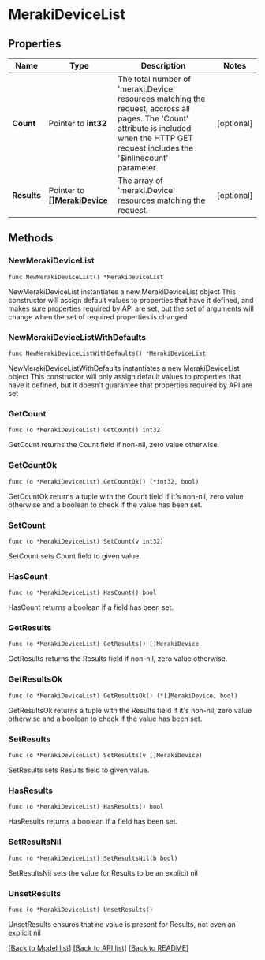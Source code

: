 # MerakiDeviceList

## Properties

Name | Type | Description | Notes
------------ | ------------- | ------------- | -------------
**Count** | Pointer to **int32** | The total number of &#39;meraki.Device&#39; resources matching the request, accross all pages. The &#39;Count&#39; attribute is included when the HTTP GET request includes the &#39;$inlinecount&#39; parameter. | [optional] 
**Results** | Pointer to [**[]MerakiDevice**](MerakiDevice.md) | The array of &#39;meraki.Device&#39; resources matching the request. | [optional] 

## Methods

### NewMerakiDeviceList

`func NewMerakiDeviceList() *MerakiDeviceList`

NewMerakiDeviceList instantiates a new MerakiDeviceList object
This constructor will assign default values to properties that have it defined,
and makes sure properties required by API are set, but the set of arguments
will change when the set of required properties is changed

### NewMerakiDeviceListWithDefaults

`func NewMerakiDeviceListWithDefaults() *MerakiDeviceList`

NewMerakiDeviceListWithDefaults instantiates a new MerakiDeviceList object
This constructor will only assign default values to properties that have it defined,
but it doesn't guarantee that properties required by API are set

### GetCount

`func (o *MerakiDeviceList) GetCount() int32`

GetCount returns the Count field if non-nil, zero value otherwise.

### GetCountOk

`func (o *MerakiDeviceList) GetCountOk() (*int32, bool)`

GetCountOk returns a tuple with the Count field if it's non-nil, zero value otherwise
and a boolean to check if the value has been set.

### SetCount

`func (o *MerakiDeviceList) SetCount(v int32)`

SetCount sets Count field to given value.

### HasCount

`func (o *MerakiDeviceList) HasCount() bool`

HasCount returns a boolean if a field has been set.

### GetResults

`func (o *MerakiDeviceList) GetResults() []MerakiDevice`

GetResults returns the Results field if non-nil, zero value otherwise.

### GetResultsOk

`func (o *MerakiDeviceList) GetResultsOk() (*[]MerakiDevice, bool)`

GetResultsOk returns a tuple with the Results field if it's non-nil, zero value otherwise
and a boolean to check if the value has been set.

### SetResults

`func (o *MerakiDeviceList) SetResults(v []MerakiDevice)`

SetResults sets Results field to given value.

### HasResults

`func (o *MerakiDeviceList) HasResults() bool`

HasResults returns a boolean if a field has been set.

### SetResultsNil

`func (o *MerakiDeviceList) SetResultsNil(b bool)`

 SetResultsNil sets the value for Results to be an explicit nil

### UnsetResults
`func (o *MerakiDeviceList) UnsetResults()`

UnsetResults ensures that no value is present for Results, not even an explicit nil

[[Back to Model list]](../README.md#documentation-for-models) [[Back to API list]](../README.md#documentation-for-api-endpoints) [[Back to README]](../README.md)


